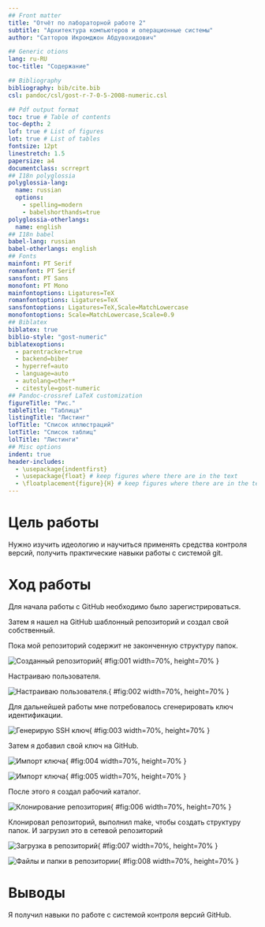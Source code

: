 ```yaml
---
## Front matter
title: "Отчёт по лабораторной работе 2"
subtitle: "Архитектура компьютеров и операционные системы"
author: "Сатторов Икромджон Абдувохидович"

## Generic otions
lang: ru-RU
toc-title: "Содержание"

## Bibliography
bibliography: bib/cite.bib
csl: pandoc/csl/gost-r-7-0-5-2008-numeric.csl

## Pdf output format
toc: true # Table of contents
toc-depth: 2
lof: true # List of figures
lot: true # List of tables
fontsize: 12pt
linestretch: 1.5
papersize: a4
documentclass: scrreprt
## I18n polyglossia
polyglossia-lang:
  name: russian
  options:
	- spelling=modern
	- babelshorthands=true
polyglossia-otherlangs:
  name: english
## I18n babel
babel-lang: russian
babel-otherlangs: english
## Fonts
mainfont: PT Serif
romanfont: PT Serif
sansfont: PT Sans
monofont: PT Mono
mainfontoptions: Ligatures=TeX
romanfontoptions: Ligatures=TeX
sansfontoptions: Ligatures=TeX,Scale=MatchLowercase
monofontoptions: Scale=MatchLowercase,Scale=0.9
## Biblatex
biblatex: true
biblio-style: "gost-numeric"
biblatexoptions:
  - parentracker=true
  - backend=biber
  - hyperref=auto
  - language=auto
  - autolang=other*
  - citestyle=gost-numeric
## Pandoc-crossref LaTeX customization
figureTitle: "Рис."
tableTitle: "Таблица"
listingTitle: "Листинг"
lofTitle: "Список иллюстраций"
lotTitle: "Список таблиц"
lolTitle: "Листинги"
## Misc options
indent: true
header-includes:
  - \usepackage{indentfirst}
  - \usepackage{float} # keep figures where there are in the text
  - \floatplacement{figure}{H} # keep figures where there are in the text
---
```


# Цель работы

Нужно изучить идеологию и научиться применять средства контроля версий, получить практические навыки работы с системой git.
  
# Ход работы

Для начала работы с GitHub необходимо было зарегистрироваться.

Затем я нашел на GitHub шаблонный репозиторий и создал свой собственный.

Пока мой репозиторий содержит не законченную структуру папок.

![Созданный репозиторий](image/01.png){ #fig:001 width=70%, height=70% }

Настраиваю пользователя.

![Настраиваю пользователя.](image/02.png){ #fig:002 width=70%, height=70% }

Для дальнейшей работы мне потребовалось сгенерировать ключ идентификации.

![Генерирую SSH ключ](image/03.png){ #fig:003 width=70%, height=70% }

Затем я добавил свой ключ на GitHub.

![Импорт ключа](image/04.png){ #fig:004 width=70%, height=70% }

![Импорт ключа](image/05.png){ #fig:005 width=70%, height=70% }

После этого я создал рабочий каталог.

![Клонирование репозитория](image/06.png){ #fig:006 width=70%, height=70% }

Клонировал репозиторий, выполнил make, чтобы создать структуру папок.
И загрузил это в сетевой репозиторий

![Загрузка в репозиторий](image/07.png){ #fig:007 width=70%, height=70% }

![Файлы и папки в репозитории](image/08.png){ #fig:008 width=70%, height=70% }

# Выводы

Я получил навыки по работе с системой контроля версий GitHub.